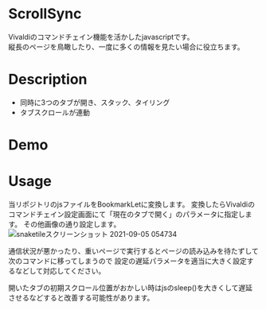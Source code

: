 # ScrollSync
Vivaldiのコマンドチェイン機能を活かしたjavascriptです。  
縦長のページを鳥瞰したり、一度に多くの情報を見たい場合に役立ちます。

# Description
* 同時に3つのタブが開き、スタック、タイリング
* タブスクロールが連動

# Demo

# Usage
当リポジトリのjsファイルをBookmarkLetに変換します。
変換したらVivaldiのコマンドチェイン設定画面にて「現在のタブで開く」のパラメータに指定します。
その他画像の通り設定します。
![snaketileスクリーンショット 2021-09-05 054734](https://user-images.githubusercontent.com/66816003/132108282-9993f1c2-9214-4865-b659-03d083ed1e83.png)

通信状況が悪かったり、重いページで実行するとページの読み込みを待たずして次のコマンドに移ってしまうので
設定の遅延パラメータを適当に大きく設定するなどして対応してください。

開いたタブの初期スクロール位置がおかしい時はjsのsleep()を大きくして遅延させるなどすると改善する可能性があります。
